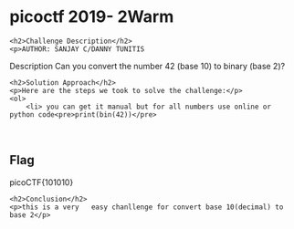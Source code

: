 
<!DOCTYPE html>
<html>
<head>
    
</head>
<body>
    <h1>picoctf 2019-  2Warm</h1>

    <h2>Challenge Description</h2>
    <p>AUTHOR: SANJAY C/DANNY TUNITIS

Description
Can you convert the number 42 (base 10) to binary (base 2)?
</p>

    <h2>Solution Approach</h2>
    <p>Here are the steps we took to solve the challenge:</p>
    <ol>
        <li> you can get it manual but for all numbers use online or python code<pre>print(bin(42))</pre>
 </li>
    </ol>
<br>
    <h2>Flag</h2>
    <p class="flag">picoCTF{101010}
</p>

    <h2>Conclusion</h2>
    <p>this is a very   easy chanllenge for convert base 10(decimal) to base 2</p>
</body>
</html>

